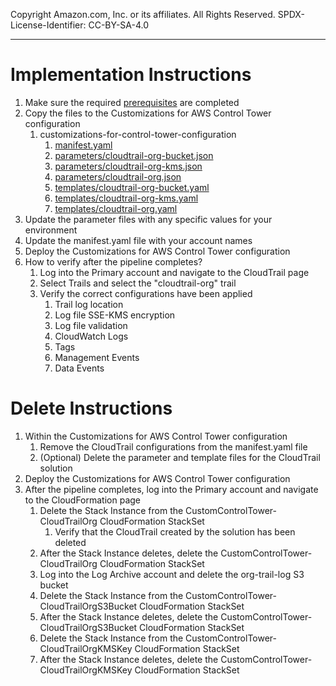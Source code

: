 Copyright Amazon.com, Inc. or its affiliates. All Rights Reserved. SPDX-License-Identifier: CC-BY-SA-4.0

----
   
# Implementation Instructions

1. Make sure the required [prerequisites](../../../../extras/aws-control-tower/prerequisites/README.md) are completed
2. Copy the files to the Customizations for AWS Control Tower configuration 
   1. customizations-for-control-tower-configuration
       1. [manifest.yaml](manifest.yaml)
       2. [parameters/cloudtrail-org-bucket.json](parameters/cloudtrail-org-bucket.json)
       3. [parameters/cloudtrail-org-kms.json](parameters/cloudtrail-org-kms.json)
       4. [parameters/cloudtrail-org.json](parameters/cloudtrail-org.json)
       5. [templates/cloudtrail-org-bucket.yaml](../templates/cloudtrail-org-bucket.yaml)
       6. [templates/cloudtrail-org-kms.yaml](../templates/cloudtrail-org-kms.yaml)
       7. [templates/cloudtrail-org.yaml](../templates/cloudtrail-org.yaml) 
3. Update the parameter files with any specific values for your environment
4. Update the manifest.yaml file with your account names
5. Deploy the Customizations for AWS Control Tower configuration
6. How to verify after the pipeline completes?
   1. Log into the Primary account and navigate to the CloudTrail page
   2. Select Trails and select the "cloudtrail-org" trail
   3. Verify the correct configurations have been applied
      1. Trail log location
      2. Log file SSE-KMS encryption
      3. Log file validation
      4. CloudWatch Logs
      5. Tags
      6. Management Events
      7. Data Events
      
      
# Delete Instructions

1. Within the Customizations for AWS Control Tower configuration
   1. Remove the CloudTrail configurations from the manifest.yaml file
   2. (Optional) Delete the parameter and template files for the CloudTrail solution
2. Deploy the Customizations for AWS Control Tower configuration
3. After the pipeline completes, log into the Primary account and navigate to the CloudFormation page
   1. Delete the Stack Instance from the CustomControlTower-CloudTrailOrg CloudFormation StackSet
      1. Verify that the CloudTrail created by the solution has been deleted
   2. After the Stack Instance deletes, delete the CustomControlTower-CloudTrailOrg CloudFormation StackSet
   3. Log into the Log Archive account and delete the org-trail-log S3 bucket
   4. Delete the Stack Instance from the CustomControlTower-CloudTrailOrgS3Bucket CloudFormation StackSet
   5. After the Stack Instance deletes, delete the CustomControlTower-CloudTrailOrgS3Bucket CloudFormation StackSet
   6. Delete the Stack Instance from the CustomControlTower-CloudTrailOrgKMSKey CloudFormation StackSet
   7. After the Stack Instance deletes, delete the CustomControlTower-CloudTrailOrgKMSKey CloudFormation StackSet
   
   

      